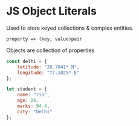 # JS Object Literals
Used to store keyed collections & complex entities.

`property => (key, value)pair`

Objects are collection of properties

```js
const delhi = {
    latitude: "28.7041* N",
    longitude: "77.1025* E"
};
```

```js
let student = {
    name: "ria",
    age: 20,
    marks: 94.4,
    city: "Delhi"
};
```
